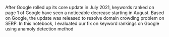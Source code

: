 After Google rolled up its core update in July 2021, keywords ranked on page 1 of Google have seen a noticeable decrease starting in August. Based on Google, the update was released to resolve domain crowding problem on SERP. In this notebook, I evaluated our fix on keyword rankings on Google using anamoly detection method

